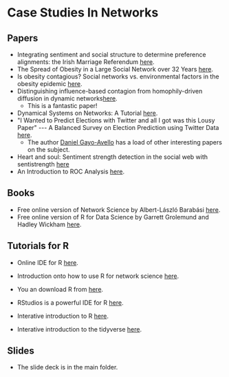 # Case Studies In Networks

## Papers

- Integrating sentiment and social structure to determine preference alignments: the Irish Marriage Referendum [here](https://royalsocietypublishing.org/doi/full/10.1098/rsos.170154).
- The Spread of Obesity in a Large Social Network over 32 Years [here](https://www.nejm.org/doi/full/10.1056/NEJMsa066082).
- Is obesity contagious? Social networks vs. environmental factors in the obesity epidemic [here](https://www.ncbi.nlm.nih.gov/pubmed/18571258).
- Distinguishing influence-based contagion from homophily-driven diffusion in dynamic networks[here](https://www.pnas.org/content/106/51/21544).
  - This is a fantastic paper!
- Dynamical Systems on Networks: A Tutorial [here](https://link.springer.com/book/10.1007/978-3-319-26641-1).
- "I Wanted to Predict Elections with Twitter and all I got was this Lousy Paper" --- A Balanced Survey on Election Prediction using Twitter Data [here](https://arxiv.org/abs/1204.6441).
  - The author [Daniel Gayo-Avello](https://scholar.google.com/citations?user=bdCROlQAAAAJ&hl=en) has a load of other interesting papers on the subject.
- Heart and soul: Sentiment strength detection in the social web with sentistrength [here](https://www.google.com/url?sa=t&rct=j&q=&esrc=s&source=web&cd=9&cad=rja&uact=8&ved=2ahUKEwj3ho2L3_blAhXcQkEAHRQrDFwQFjAIegQICBAC&url=http%3A%2F%2Fsentistrength.wlv.ac.uk%2Fdocumentation%2FSentiStrengthChapter.pdf&usg=AOvVaw1c8oFIh5RJja9q4Vy64CZU)
- An Introduction to ROC Analysis [here](http://people.inf.elte.hu/kiss/11dwhdm/roc.pdf). 

## Books

- Free online version of Network Science by Albert-László Barabási [here](http://networksciencebook.com/chapter/1).
- Free online version of R for Data Science by Garrett Grolemund and Hadley Wickham [here](https://r4ds.had.co.nz/).
<!--- - Old version of Networks by Mark Newman [here]() --->

## Tutorials for R

- Online IDE for R [here](https://rstudio.cloud).
- Introduction onto how to use R for network science [here](https://kateto.net/networks-r-igraph).
- You an download R from [here](https://www.r-project.org/).
- RStudios is a powerful IDE for R [here](https://rstudio.com/products/rstudio/download/).

- Interative introduction to R [here](https://davidjpos.shinyapps.io/section_1/).
- Interative introduction to the tidyverse [here](https://davidjpos.shinyapps.io/section_2/).

## Slides

- The slide deck is in the main folder.
